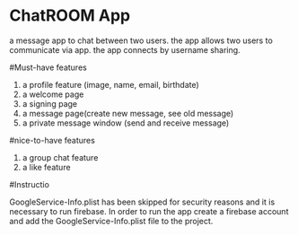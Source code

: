 # ChatROOM App

a message app to chat between two users. the app allows two users to communicate via app. the app connects by username sharing. 

#Must-have features
1) a profile feature (image, name, email, birthdate)
2) a welcome page
3) a signing page 
4) a message page(create new message, see old message)
5) a private message window (send and receive message)

#nice-to-have features
1) a group chat feature 
2) a like feature 



#Instructio

GoogleService-Info.plist has been skipped for security reasons and it is necessary to run firebase. In order to run the app create a firebase account and add the GoogleService-Info.plist file to the project.

